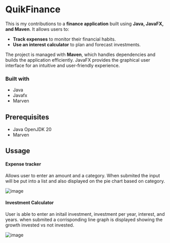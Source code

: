 # QuikFinance
This is my contributions to a **finance application** built using **Java, JavaFX, and Maven**. It allows users to:  
- **Track expenses** to monitor their financial habits.  
- **Use an interest calculator** to plan and forecast investments.  

The project is managed with **Maven**, which handles dependencies and builds the application efficiently. JavaFX provides the graphical user interface for an intuitive and user-friendly experience.

### Built with 
- Java
- Javafx
- Marven

## Prerequisites
- Java OpenJDK 20
- Marven

## Ussage

#### Expense tracker
Allows user to enter an amount and a category. When submited the input will be put into a list and also displayed on the pie chart based on category. 

![image](https://github.com/user-attachments/assets/be4113e7-92f9-46ff-b0c3-62058bd8af39)

#### Investment Calculator
User is able to enter an initail investment, investment per year, interest, and years. when submited a corrisponding line graph is displayed showing the growth invested vs not invested. 

![image](https://github.com/user-attachments/assets/968bf608-cee2-408b-b9dc-1b71284cd21c)




